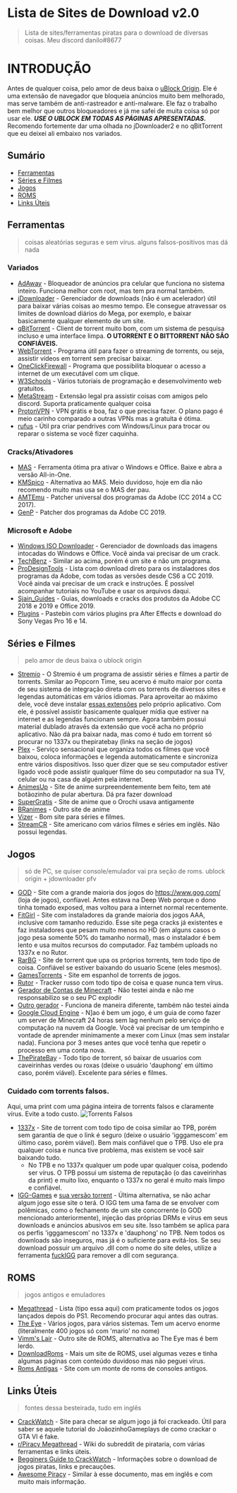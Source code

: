 # Lista de Sites de Download v2.0
>Lista de sites/ferramentas piratas para o download de diversas coisas. Meu discord danilo#8677

# INTRODUÇÃO
Antes de qualquer coisa, pelo amor de deus baixa o [uBlock Origin](https://github.com/gorhill/uBlock). Ele é uma extensão de navegador que bloqueia anúncios muito bem melhorado, mas serve também de anti-rastreador e anti-malware. Ele faz o trabalho bem melhor que outros bloqueadores e já me safei de muita coisa só por usar ele.
***USE O UBLOCK EM TODAS AS PÁGINAS APRESENTADAS.***
Recomendo fortemente dar uma olhada no jDownloader2 e no qBitTorrent que eu deixei ali embaixo nos variados.

## Sumário
- [Ferramentas](#ferramentas)
- [Séries e Filmes](#séries-e-filmes)
- [Jogos](#jogos)
- [ROMS](#roms)
- [Links Úteis](#links-úteis)

## Ferramentas
>coisas aleatórias seguras e sem vírus. alguns falsos-positivos mas dá nada

### Variados
- [AdAway](https://adaway.org/) - Bloqueador de anúncios pra celular que funciona no sistema inteiro. Funciona melhor com root, mas tem pra normal também.
- [jDownloader](http://jdownloader.org/jdownloader2) - Gerenciador de downloads (não é um acelerador) útil para baixar várias coisas ao mesmo tempo. Ele consegue atravessar os limites de download diários do Mega, por exemplo, e baixar basicamente qualquer elemento de um site.
- [qBitTorrent](https://www.qbittorrent.org/download.php) - Client de torrent muito bom, com um sistema de pesquisa incluso e uma interface limpa. **O UTORRENT E O BITTORRENT NÃO SÃO CONFIÁVEIS.**
- [WebTorrent](https://webtorrent.io/) - Programa útil para fazer o streaming de torrents, ou seja, assistir vídeos em torrent sem precisar baixar.
- [OneClickFirewall](https://winaero.com/comment.php?comment.news.1841) - Programa que possibilita bloquear o acesso a internet de um executável com um clique.
- [W3Schools](https://www.w3schools.com/) - Vários tutoriais de programação e desenvolvimento web gratuitos.
- [MetaStream](https://getmetastream.com/) - Extensão legal pra assistir coisas com amigos pelo discord. Suporta praticamente qualquer coisa
- [ProtonVPN](https://protonvpn.com/) - VPN grátis e boa, faz o que precisa fazer. O plano pago é meio carinho comparado a outras VPNs mas a gratuita é ótima.
- [rufus](https://rufus.ie/pt_BR/) - Útil pra criar pendrives com Windows/Linux para trocar ou reparar o sistema se você fizer caquinha.

### Cracks/Ativadores
- [MAS](https://github.com/massgravel/Microsoft-Activation-Scripts/releases) - Ferramenta ótima pra ativar o Windows e Office. Baixe e abra a versão All-in-One.
- [KMSpico](https://mega.nz/#F!DiJBwSKQ!QmdtN1HD8v8xQmkBI8gADg) - Alternativa ao MAS. Meio duvidoso, hoje em dia não recomendo muito mas usa se o MAS der pau.
- [AMTEmu](https://mega.nz/#F!Wug3HarT!Vh56AkrfxbYCGJ9Qal2I1Q) - Patcher universal dos programas da Adobe (CC 2014 a CC 2017).
- [GenP](https://drive.google.com/drive/folders/12smHql52DP-uv61E5tc8EKZUjhq6X2rW) - Patcher dos programas da Adobe CC 2019.

### Microsoft e Adobe
- [Windows ISO Downloader](https://www.heidoc.net/php/Windows-ISO-Downloader.exe) - Gerenciador de downloads das imagens intocadas do Windows e Office. Você ainda vai precisar de um crack.
- [TechBenz](https://tb.rg-adguard.net/public.php) - Similar ao acima, porém é um site e não um programa.
- [ProDesignTools](https://prodesigntools.com/adobe-cc-2018-direct-download-links.html) - Lista com download direto para os instaladores dos programas da Adobe, com todas as versões desde CS6 a CC 2019. Você ainda vai precisar de um crack e instruções. É possível acompanhar tutoriais no YouTube e usar os arquivos daqui.
- [Sjain_Guides](https://saidit.net/s/sjain_guides) - Guias, downloads e cracks dos produtos da Adobe CC 2018 e 2019 e Office 2019.
- [Plugins](https://pastebin.com/raw/5FHieQS0) - Pastebin com vários plugins pra After Effects e download do Sony Vegas Pro 16 e 14.

## Séries e Filmes
>pelo amor de deus baixa o ublock origin
- [Stremio](https://www.stremio.com/) - O Stremio é um programa de assistir séries e filmes a partir de torrents. Similar ao Popcorn Time, seu acervo é muito maior por conta de seu sistema de integração direta com os torrents de diversos sites e legendas automáticas em vários idiomas. Para aproveitar ao máximo dele, você deve instalar [essas extensões](http://prntscr.com/nezbkb) pelo próprio aplicativo. Com ele, é possível assistir basicamente qualquer mídia que estiver na internet e as legendas funcionam sempre. Agora também possui material dublado através da extensão que você acha no próprio aplicativo. Não dá pra baixar nada, mas como é tudo em torrent só procurar no 1337x ou thepiratebay (links na seção de jogos)
- [Plex](https://www.plex.tv/) - Serviço sensacional que organiza todos os filmes que você baixou, coloca informações e legenda automaticamente e sincroniza entre vários dispositivos. Isso quer dizer que se seu computador estiver ligado você pode assistir qualquer filme do seu computador na sua TV, celular ou na casa de alguém pela internet.
- [AnimesUp](https://animesup.net/) - Site de anime surpreendentemente bem feito, tem até botãozinho de pular abertura. Dá pra fazer download
- [SuperGratis](https://supergratis.biz) - Site de anime que o Orochi usava antigamente
- [BRanimes](https://www.branimes.com) - Outro site de anime
- [Vizer](https://vizer.tv/) - Bom site para séries e filmes.
- [StreamCR](https://movies.org/) - Site americano com vários filmes e séries em inglês. Não possui legendas.

## Jogos
>só de PC, se quiser console/emulador vai pra seção de roms. ublock origin + jdownloader pfv
- [GOD](https://gog-games.com/) - Site com a grande maioria dos jogos do https://www.gog.com/ (loja de jogos), confíavel. Antes estava na Deep Web porque o dono tinha tomado exposed, mas voltou para a internet normal recentemente.
- [FitGirl](http://fitgirl-repacks.site/) - Site com instaladores da grande maioria dos jogos AAA, inclusive com tamanho reduzido. Esse site pega cracks já existentes e faz instaladores que pesam muito menos no HD (em alguns casos o jogo pesa somente 50% do tamanho normal), mas o instalador é bem lento e usa muitos recursos do computador. Faz também uploads no 1337x e no Rutor.
- [RarBG](https://rarbg.to/index37.php) - Site de torrent que upa os próprios torrents, tem todo tipo de coisa. Confiável se estiver baixando do usuario Scene (eles mesmos).
- [GamesTorrents](https://www.gamestorrents.io/) - Site em espanhol de torrents de jogos.
- [Rutor](http://rutor.info/) - Tracker russo com todo tipo de coisa e quase nunca tem vírus.
- [Gerador de Contas de Minecraft](https://fastalts.com/free-minecraft-generator/) - Não testei ainda e não me responsabilizo se o seu PC explodir
- [Outro gerador](https://mcleaks.net/) - Funciona de maneira diferente, também não testei ainda
- [Google Cloud Engine](https://www.youtube.com/watch?v=KDYGMS0Z3Rg) - N]ao é bem um jogo, é um guia de como fazer um server de Minecraft 24 horas sem lag nenhum pelo serviço de computação na nuvem da Google. Você vai precisar de um tempinho e vontade de aprender minimamente a mexer com Linux (mas sem instalar nada). Funciona por 3 meses antes que você tenha que repetir o processo em uma conta nova.
- [ThePirateBay](https://thepiratebay.org/) - Todo tipo de torrent, só baixar de usuarios com caveirinhas verdes ou roxas (deixe o usuário 'dauphong' em último caso, porém viável). Excelente para séries e filmes.
### Cuidado com torrents falsos.
Aqui, uma print com uma página inteira de torrents falsos e claramente vírus. Evite a todo custo.
![Torrents Falsos](torrents_falsos.jpg)
- [1337x](https://1337x.to/) - Site de torrent com todo tipo de coisa similar ao TPB, porém sem garantia de que o link é seguro (deixe o usuário 'igggamescom' em último caso, porém viável). Bem mais confiável que o TPB. Uso ele pra qualquer coisa e nunca tive problema, mas existem se você sair baixando tudo.
  - No TPB e no 1337x qualquer um pode upar qualquer coisa, podendo ser vírus. O TPB possui um sistema de reputação (o das caveirinhas da print) e muito lixo, enquanto o 1337x no geral é muito mais limpo e confiável.
- [IGG-Games](https://igg-games.com/) e [sua versão torrent](https://pcgamestorrents.com/) - Última alternativa, se não achar algum jogo esse site o terá. O IGG tem uma fama de se envolver com polêmicas, como o fechamento de um site concorrente (o GOD mencionado anteriormente), injeção das próprias DRMs e vírus em seus downloads e anúncios abusivos em seu site. Isso também se aplica para os perfis 'igggamescom' no 1337x e 'dauphong' no TPB. Nem todos os downloads são inseguros, mas já é o suficiente para evitá-los. Se seu download possuir um arquivo .dll com o nome do site deles, utilize a ferramenta [fuckIGG](https://github.com/Pheeeeenom/fuckigg) para remover a dll com segurança.

## ROMS
>jogos antigos e emuladores
- [Megathread](https://r-roms.github.io/) - Lista (tipo essa aqui) com praticamente todos os jogos lançados depois do PS1. Recomendo procurar aqui antes das outras.
- [The Eye](http://the-eye.eu/public/rom/) - Vários jogos, para vários sistemas. Tem um acervo enorme (literalmente 400 jogos só com 'mario' no nome)
- [Vimm's Lair](https://vimm.net/?p=vault) - Outro site de ROMS, alternativa ao The Eye mas é bem lerdo.
- [DownloadRoms](https://www.downloadroms.io/) - Mais um site de ROMS, usei algumas vezes e tinha algumas páginas com conteúdo duvidoso mas não peguei vírus.
- [Roms Antigas](https://archive.org/download/No-Intro-Collection_2016-01-03_Fixed) - Site com um monte de roms de consoles antigos.

## Links Úteis
>fontes dessa besteirada, tudo em inglês
- [CrackWatch](https://crackwatch.com/) - Site para checar se algum jogo já foi crackeado. Útil para saber se aquele tutorial do JoãozinhoGameplays de como crackar o GTA VI é fake.
- [r/Piracy Megathread](https://www.reddit.com/r/piracy/wiki/megathread) - Wiki do subreddit de pirataria, com várias ferramentas e links úteis.
- [Begginers Guide to CrackWatch](https://www.reddit.com/r/CrackWatch/comments/7gyt85/crack_watch_beginners_guide_to_crack_watch/) - Informações sobre o download de jogos piratas, links e precauções.
- [Awesome Piracy](https://github.com/Igglybuff/awesome-piracy) - Similar à esse documento, mas em inglês e com muito mais informação.
